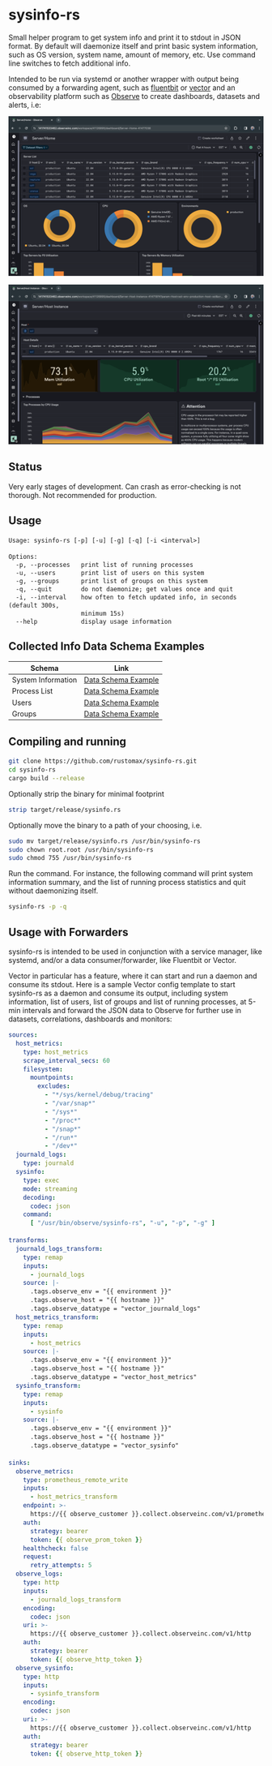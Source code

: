 # sysinfo-rs

Small helper program to get system info and print it to stdout in JSON format. By default will daemonize itself and print basic system information, such as OS version, system name, amount of memory, etc. Use command line switches to fetch additional info. 

Intended to be run via systemd or another wrapper with output being consumed by a forwarding agent, such as [fluentbit](https://fluentbit.io/) or [vector](https://vector.dev/) and an observability platform such as [Observe](https://observeinc.com) to create dashboards, datasets and alerts, i.e:

![Server Home Dashboard](./screenshots/home-dashboard.png)

![Instance Dashboard](./screenshots/instance-dashobard.png)

## Status

Very early stages of development. Can crash as error-checking is not thorough. Not recommended for production.

## Usage

```
Usage: sysinfo-rs [-p] [-u] [-g] [-q] [-i <interval>]

Options:
  -p, --processes   print list of running processes
  -u, --users       print list of users on this system
  -g, --groups      print list of groups on this system
  -q, --quit        do not daemonize; get values once and quit
  -i, --interval    how often to fetch updated info, in seconds (default 300s,
                    minimum 15s)
  --help            display usage information
```

## Collected Info Data Schema Examples

| Schema              | Link                                          |
| ------------------- | --------------------------------------------- |
| System Information  | [Data Schema Example](./schemas/sysinfo.md)   |
| Process List        | [Data Schema Example](./schemas/processes.md) |
| Users               | [Data Schema Example](./schemas/users.md)     |
| Groups              | [Data Schema Example](./schemas/groups.md)    |


## Compiling and running

```sh
git clone https://github.com/rustomax/sysinfo-rs.git
cd sysinfo-rs
cargo build --release

```

Optionally strip the binary for minimal footprint

```sh
strip target/release/sysinfo.rs
```

Optionally move the binary to a path of your choosing, i.e.

```sh
sudo mv target/release/sysinfo.rs /usr/bin/sysinfo-rs
sudo chown root.root /usr/bin/sysinfo-rs
sudo chmod 755 /usr/bin/sysinfo-rs
```

Run the command. For instance, the following command will print system information summary, and the list of running process statistics and quit without daemonizing itself.

```sh
sysinfo-rs -p -q
```

## Usage with Forwarders

sysinfo-rs is intended to be used in conjunction with a service manager, like systemd, and/or a data consumer/forwarder, like Fluentbit or Vector. 

Vector in particular has a feature, where it can start and run a daemon and consume its stdout. Here is a sample Vector config template to start sysinfo-rs as a daemon and consume its output, including system information, list of users, list of groups and list of running processes, at 5-min intervals and forward the JSON data to Observe for further use in datasets, correlations, dashboards and monitors:

```yaml
sources:
  host_metrics:
    type: host_metrics
    scrape_interval_secs: 60
    filesystem:
      mountpoints:
        excludes:
          - "*/sys/kernel/debug/tracing"
          - "/var/snap*"
          - "/sys*"
          - "/proc*"
          - "/snap*"
          - "/run*"
          - "/dev*"
  journald_logs:
    type: journald
  sysinfo:
    type: exec
    mode: streaming
    decoding:
      codec: json
    command:
      [ "/usr/bin/observe/sysinfo-rs", "-u", "-p", "-g" ]

transforms:
  journald_logs_transform:
    type: remap
    inputs:
      - journald_logs
    source: |-
      .tags.observe_env = "{{ environment }}"
      .tags.observe_host = "{{ hostname }}"
      .tags.observe_datatype = "vector_journald_logs"
  host_metrics_transform:
    type: remap
    inputs:
      - host_metrics
    source: |-
      .tags.observe_env = "{{ environment }}"
      .tags.observe_host = "{{ hostname }}"
      .tags.observe_datatype = "vector_host_metrics"
  sysinfo_transform:
    type: remap
    inputs:
      - sysinfo
    source: |-
      .tags.observe_env = "{{ environment }}"
      .tags.observe_host = "{{ hostname }}"
      .tags.observe_datatype = "vector_sysinfo"

sinks:
  observe_metrics:
    type: prometheus_remote_write
    inputs:
      - host_metrics_transform
    endpoint: >-
      https://{{ observe_customer }}.collect.observeinc.com/v1/prometheus
    auth:
      strategy: bearer
      token: {{ observe_prom_token }}
    healthcheck: false
    request:
      retry_attempts: 5
  observe_logs:
    type: http
    inputs:
      - journald_logs_transform
    encoding:
      codec: json
    uri: >-
      https://{{ observe_customer }}.collect.observeinc.com/v1/http
    auth:
      strategy: bearer
      token: {{ observe_http_token }}
  observe_sysinfo:
    type: http
    inputs:
      - sysinfo_transform
    encoding:
      codec: json
    uri: >-
      https://{{ observe_customer }}.collect.observeinc.com/v1/http
    auth:
      strategy: bearer
      token: {{ observe_http_token }}
```
